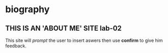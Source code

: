 # biography
## THIS IS AN 'ABOUT ME' SITE lab-02
This site will *prompt* the user to insert aswers then use **confirm** to give him feedback.
